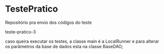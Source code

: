 # TestePratico
Repositório pra envio dos códigos do teste 

teste-pratico-3

caso queira executar os testes, a classe main é a LocalRunner e para alterar os parâmetros da base de dados esta na classe BaseDAO;
